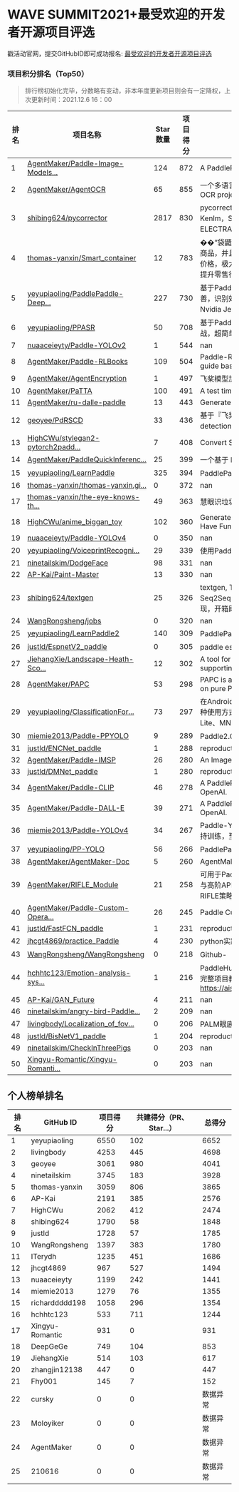 # WAVE SUMMIT2021+最受欢迎的开发者开源项目评选

戳活动官网，提交GitHubID即可成功报名: [最受欢迎的开发者开源项目评选](https://www.paddlepaddle.org.cn/wavesummitplus2021)

### 项目积分排名（Top50）

> 排行榜初始化完毕，分数略有变动，非本年度更新项目则会有一定降权，上次更新时间：2021.12.6 16：00

| 排名 | 项目名称 | Star数量 | 项目得分 | 项目简介 |
| -------- | -------- | -------- | -------- | -------- |
| 1 | [AgentMaker/Paddle-Image-Models...](https://github.com/AgentMaker/Paddle-Image-Models) | 124 | 872 | A PaddlePaddle version image model zoo. |
| 2 | [AgentMaker/AgentOCR](https://github.com/AgentMaker/AgentOCR) | 65 | 855 | 一个多语言支持、易使用的 OCR 项目。An easy-to-use OCR project with multilingual support. |
| 3 | [shibing624/pycorrector](https://github.com/shibing624/pycorrector) | 2817 | 830 | pycorrector is a toolkit for text error correction. 文本纠错，Kenlm，Seq2Seq_Attention，BERT，MacBERT，ELECTRA，ERNIE，Transformer等模型实现，开箱即用。 |
| 4 | [thomas-yanxin/Smart_container](https://github.com/thomas-yanxin/Smart_container) | 12 | 783 | ��“袋鼯麻麻——智能购物平台”能够精准地定位识别每一个商品，并且能够返回完整地购物清单及顾客应付的实际商品总价格，极大地降低零售行业实际运营过程中巨大的人力成本，提升零售行业无人化、自动化、智能化水平。 |
| 5 | [yeyupiaoling/PaddlePaddle-Deep...](https://github.com/yeyupiaoling/PaddlePaddle-DeepSpeech) | 227 | 730 | 基于PaddlePaddle实现的语音识别，中文语音识别。项目完善，识别效果好。支持Windows，Linux下训练和预测，支持Nvidia Jetson开发板预测。 |
| 6 | [yeyupiaoling/PPASR](https://github.com/yeyupiaoling/PPASR) | 50 | 708 | 基于PaddlePaddle2实现端到端中文语音识别，从入门到实战，超简单的入门案例，超实用的企业项目。 |
| 7 | [nuaaceieyty/Paddle-YOLOv2](https://github.com/nuaaceieyty/Paddle-YOLOv2) | 1 | 544 | nan |
| 8 | [AgentMaker/Paddle-RLBooks](https://github.com/AgentMaker/Paddle-RLBooks) | 109 | 504 | Paddle-RLBooks is a reinforcement learning code study guide based on pure PaddlePaddle. |
| 9 | [AgentMaker/AgentEncryption](https://github.com/AgentMaker/AgentEncryption) | 1 | 497 | 飞桨模型加密库 |
| 10 | [AgentMaker/PaTTA](https://github.com/AgentMaker/PaTTA) | 100 | 491 | A test times augmentation toolkit based on paddle2.0. |
| 11 | [AgentMaker/ru-dalle-paddle](https://github.com/AgentMaker/ru-dalle-paddle) | 13 | 443 | Generate images from texts. In Russian. In PaddlePaddle |
| 12 | [geoyee/PdRSCD](https://github.com/geoyee/PdRSCD) | 33 | 436 | 基于『飞桨』的遥感变化检测工具（Remote sensing change detection tool based on『PaddlePaddle』） |
| 13 | [HighCWu/stylegan2-pytorch2padd...](https://github.com/HighCWu/stylegan2-pytorch2paddle) | 7 | 408 | Convert StyleGAN2 PyTorch to PaddlePaddle |
| 14 | [AgentMaker/PaddleQuickInferenc...](https://github.com/AgentMaker/PaddleQuickInference) | 25 | 399 | 一个基于 Paddle Inference 封装的用于快速部署的高层 API  |
| 15 | [yeyupiaoling/LearnPaddle](https://github.com/yeyupiaoling/LearnPaddle) | 325 | 394 | PaddlePaddle V2版本系列教程，博客专栏： |
| 16 | [thomas-yanxin/thomas-yanxin.gi...](https://github.com/thomas-yanxin/thomas-yanxin.github.com) | 0 | 372 | nan |
| 17 | [thomas-yanxin/the-eye-knows-th...](https://github.com/thomas-yanxin/the-eye-knows-the-garbage) | 49 | 363 | 慧眼识垃圾系统——垃圾分类全套技术方案 |
| 18 | [HighCWu/anime_biggan_toy](https://github.com/HighCWu/anime_biggan_toy) | 102 | 360 | Generate Amazing Anime Pictures With BigGAN. Just Have Fun !!! |
| 19 | [nuaaceieyty/Paddle-YOLOv4](https://github.com/nuaaceieyty/Paddle-YOLOv4) | 0 | 350 | nan |
| 20 | [yeyupiaoling/VoiceprintRecogni...](https://github.com/yeyupiaoling/VoiceprintRecognition-PaddlePaddle) | 29 | 339 | 使用PaddlePaddle实现声纹识别 |
| 21 | [ninetailskim/DodgeFace](https://github.com/ninetailskim/DodgeFace) | 98 | 331 | nan |
| 22 | [AP-Kai/Paint-Master](https://github.com/AP-Kai/Paint-Master) | 13 | 330 | nan |
| 23 | [shibing624/textgen](https://github.com/shibing624/textgen) | 25 | 326 | textgen, Text Generation models. 文本生成，包括：UDA，Seq2Seq，ERNIE-GEN，BERT，XLNet，GPT-2等模型实现，开箱即用。 |
| 24 | [WangRongsheng/jobs](https://github.com/WangRongsheng/jobs) | 0 | 320 | nan |
| 25 | [yeyupiaoling/LearnPaddle2](https://github.com/yeyupiaoling/LearnPaddle2) | 140 | 309 | PaddlePaddle Fluid 版本系列教程，CSDN博客专栏： |
| 26 | [justld/EspnetV2_paddle](https://github.com/justld/EspnetV2_paddle) | 0 | 305 | paddle espnetv2 复现 |
| 27 | [JiehangXie/Landscape-Heath-Sco...](https://github.com/JiehangXie/Landscape-Heath-Score) | 12 | 302 | A tool for evaluating landscape health benefits and supporting evidence-based design |
| 28 | [AgentMaker/PAPC](https://github.com/AgentMaker/PAPC) | 53 | 298 | PAPC is a deep learning for point clouds platform based on pure PaddlePaddle |
| 29 | [yeyupiaoling/ClassificationFor...](https://github.com/yeyupiaoling/ClassificationForAndroid) | 73 | 297 | 在Android使用深度学习模型实现图像识别，本项目提供了多种使用方式，使用到的框架如下：Tensorflow Lite、Paddle Lite、MNN、TNN |
| 30 | [miemie2013/Paddle-PPYOLO](https://github.com/miemie2013/Paddle-PPYOLO) | 9 | 289 | Paddle2.0动态图版PPYOLO, 45.1%box AP. |
| 31 | [justld/ENCNet_paddle](https://github.com/justld/ENCNet_paddle) | 1 | 288 | reproduction of ENCNet |
| 32 | [AgentMaker/Paddle-IMSP](https://github.com/AgentMaker/Paddle-IMSP) | 26 | 280 | An Image Search and Pair system base on PaddlePaddle. |
| 33 | [justld/DMNet_paddle](https://github.com/justld/DMNet_paddle) | 1 | 280 | reproduction of DMNet |
| 34 | [AgentMaker/Paddle-CLIP](https://github.com/AgentMaker/Paddle-CLIP) | 46 | 278 | A PaddlePaddle version implementation of CLIP of OpenAI. |
| 35 | [AgentMaker/Paddle-DALL-E](https://github.com/AgentMaker/Paddle-DALL-E) | 39 | 271 | A PaddlePaddle version implementation of DALL-E of OpenAI. |
| 36 | [miemie2013/Paddle-YOLOv4](https://github.com/miemie2013/Paddle-YOLOv4) | 34 | 267 | Paddle-YOLOv4,supports training, at least 41.1% mAP.支持训练，至少41.1%mAP。少数的给出精度的复现。 |
| 37 | [yeyupiaoling/PP-YOLO](https://github.com/yeyupiaoling/PP-YOLO) | 56 | 266 | PaddlePaddle实现的目标检测模型PP-YOLO |
| 38 | [AgentMaker/AgentMaker-Doc](https://github.com/AgentMaker/AgentMaker-Doc) | 5 | 260 | AgentMaker document assistant |
| 39 | [AgentMaker/RIFLE_Module](https://github.com/AgentMaker/RIFLE_Module) | 21 | 258 | 可用于PaddlePaddle的RIFLE优化策略封装版，支持普通API与高阶API，并且只需向训练代码中插入一行代码即可使用RIFLE策略。 |
| 40 | [AgentMaker/Paddle-Custom-Opera...](https://github.com/AgentMaker/Paddle-Custom-Operators) | 26 | 245 | Paddle Custom Operators. |
| 41 | [justld/FastFCN_paddle](https://github.com/justld/FastFCN_paddle) | 1 | 231 | reproduction of FastFCN  |
| 42 | [jhcgt4869/practice_Paddle](https://github.com/jhcgt4869/practice_Paddle) | 4 | 230 | python实践到Paddle实践 |
| 43 | [WangRongsheng/WangRongsheng](https://github.com/WangRongsheng/WangRongsheng) | 0 | 218 | Github-【关于我】个人主页 |
| 44 | [hchhtc123/Emotion-analysis-sys...](https://github.com/hchhtc123/Emotion-analysis-system) | 1 | 216 | PaddleHub实战：基于OCEMOTION的中文微情感分析系统，完整项目教程地址：https://aistudio.baidu.com/aistudio/projectdetail/2211726 |
| 45 | [AP-Kai/GAN_Future](https://github.com/AP-Kai/GAN_Future) | 4 | 211 | nan |
| 46 | [ninetailskim/angry-bird-Paddle...](https://github.com/ninetailskim/angry-bird-Paddle) | 2 | 209 | nan |
| 47 | [livingbody/Localization_of_fov...](https://github.com/livingbody/Localization_of_fovea_in_color_fundus_photography_with_palm) | 0 | 206 | PALM眼底彩照中黄斑中央凹定位 |
| 48 | [justld/BisNetV1_paddle](https://github.com/justld/BisNetV1_paddle) | 1 | 204 | reproduction of BisNetV1 |
| 49 | [ninetailskim/CheckInThreePigs](https://github.com/ninetailskim/CheckInThreePigs) | 0 | 203 | nan |
| 50 | [Xingyu-Romantic/Xingyu-Romanti...](https://github.com/Xingyu-Romantic/Xingyu-Romantic.github.io) | 0 | 203 | nan |


## 个人榜单排名

| 排名 | GitHub ID | 项目得分 | 共建得分（PR、Star...） | 总得分 |
| -------- | -------- | -------- | -------- | -------- |
| 1 | yeyupiaoling | 6550 | 102 | 6652 |
| 2 | livingbody | 4253 | 445 | 4698 |
| 3 | geoyee | 3061 | 980 | 4041 |
| 4 | ninetailskim | 3745 | 183 | 3928 |
| 5 | thomas-yanxin | 3059 | 806 | 3865 |
| 6 | AP-Kai | 2191 | 385 | 2576 |
| 7 | HighCWu | 2062 | 412 | 2474 |
| 8 | shibing624 | 1790 | 58 | 1848 |
| 9 | justld | 1728 | 57 | 1785 |
| 10 | WangRongsheng | 1397 | 383 | 1780 |
| 11 | ITerydh | 1235 | 451 | 1686 |
| 12 | jhcgt4869 | 967 | 527 | 1494 |
| 13 | nuaaceieyty | 1199 | 242 | 1441 |
| 14 | miemie2013 | 1279 | 76 | 1355 |
| 15 | richarddddd198 | 1058 | 296 | 1354 |
| 16 | hchhtc123 | 533 | 711 | 1244 |
| 17 | Xingyu-Romantic | 931 | 0 | 931 |
| 18 | DeepGeGe | 749 | 104 | 853 |
| 19 | JiehangXie | 514 | 103 | 617 |
| 20 | zhangjin12138 | 447 | 0 | 447 |
| 21 | Fhy001 | 145 | 7 | 152 |
| 22 | cursky | 0 | 0 | 数据异常 |
| 23 | Moloyiker | 0 | 0 | 数据异常 |
| 24 | AgentMaker | 0 | 0 | 数据异常 |
| 25 | 210616 | 0 | 0 | 数据异常 |




